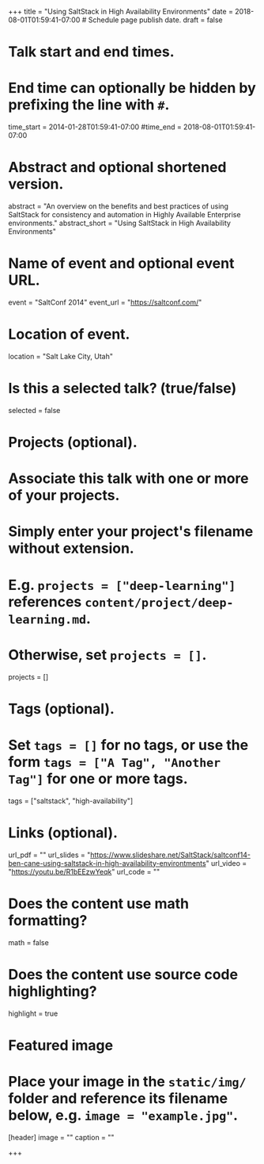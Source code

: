 +++
title = "Using SaltStack in High Availability Environments"
date = 2018-08-01T01:59:41-07:00  # Schedule page publish date.
draft = false

# Talk start and end times.
#   End time can optionally be hidden by prefixing the line with `#`.
time_start = 2014-01-28T01:59:41-07:00
#time_end = 2018-08-01T01:59:41-07:00

# Abstract and optional shortened version.
abstract = "An overview on the benefits and best practices of using SaltStack for consistency and automation in Highly Available Enterprise environments."
abstract_short = "Using SaltStack in High Availability Environments"

# Name of event and optional event URL.
event = "SaltConf 2014"
event_url = "https://saltconf.com/"

# Location of event.
location = "Salt Lake City, Utah"

# Is this a selected talk? (true/false)
selected = false

# Projects (optional).
#   Associate this talk with one or more of your projects.
#   Simply enter your project's filename without extension.
#   E.g. `projects = ["deep-learning"]` references `content/project/deep-learning.md`.
#   Otherwise, set `projects = []`.
projects = []

# Tags (optional).
#   Set `tags = []` for no tags, or use the form `tags = ["A Tag", "Another Tag"]` for one or more tags.
tags = ["saltstack", "high-availability"]

# Links (optional).
url_pdf = ""
url_slides = "https://www.slideshare.net/SaltStack/saltconf14-ben-cane-using-saltstack-in-high-availability-environtments"
url_video = "https://youtu.be/R1bEEzwYeqk"
url_code = ""

# Does the content use math formatting?
math = false

# Does the content use source code highlighting?
highlight = true

# Featured image
# Place your image in the `static/img/` folder and reference its filename below, e.g. `image = "example.jpg"`.
[header]
image = ""
caption = ""

+++
